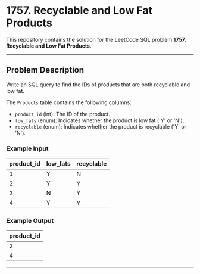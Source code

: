 # 1757. Recyclable and Low Fat Products

This repository contains the solution for the LeetCode SQL problem **1757. Recyclable and Low Fat Products**.

---

## Problem Description

Write an SQL query to find the IDs of products that are both recyclable and low fat.

The `Products` table contains the following columns:
- `product_id` (int): The ID of the product.
- `low_fats` (enum): Indicates whether the product is low fat ('Y' or 'N').
- `recyclable` (enum): Indicates whether the product is recyclable ('Y' or 'N').

### Example Input

| product_id | low_fats | recyclable |
|------------|----------|------------|
| 1          | Y        | N          |
| 2          | Y        | Y          |
| 3          | N        | Y          |
| 4          | Y        | Y          |

### Example Output

| product_id |
|------------|
| 2          |
| 4          |

---


